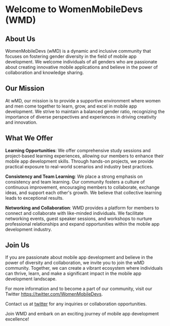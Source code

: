 # Welcome to WomenMobileDevs (WMD)

## About Us
WomenMobileDevs (wMD) is a dynamic and inclusive community that focuses on fostering gender diversity in the field of mobile app development. We welcome individuals of all genders who are passionate about creating innovative mobile applications and believe in the power of collaboration and knowledge sharing.

## Our Mission
At wMD, our mission is to provide a supportive environment where women and men come together to learn, grow, and excel in mobile app development. We strive to maintain a balanced gender ratio, recognizing the importance of diverse perspectives and experiences in driving creativity and innovation.


## What We Offer

**Learning Opportunities**: We offer comprehensive study sessions and project-based learning experiences, allowing our members to enhance their mobile app development skills. Through hands-on projects, we provide practical exposure to real-world scenarios and industry best practices.

**Consistency and Team Learning**: We place a strong emphasis on consistency and team learning. Our community fosters a culture of continuous improvement, encouraging members to collaborate, exchange ideas, and support each other's growth. We believe that collective learning leads to exceptional results.

**Networking and Collaboration**: WMD provides a platform for members to connect and collaborate with like-minded individuals. We facilitate networking events, guest speaker sessions, and workshops to nurture professional relationships and expand opportunities within the mobile app development industry.

## Join Us
If you are passionate about mobile app development and believe in the power of diversity and collaboration, we invite you to join the wMD community. Together, we can create a vibrant ecosystem where individuals can thrive, learn, and make a significant impact in the mobile app development landscape.

For more information and to become a part of our community, visit our Twitter https://twitter.com/WomenMobileDevs.

Contact us at [twitter](https://twitter.com/WomenMobileDevs) for any inquiries or collaboration opportunities.

Join WMD and embark on an exciting journey of mobile app development excellence!












